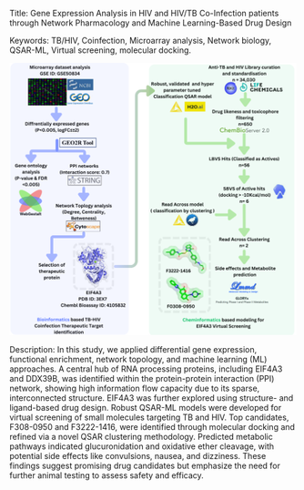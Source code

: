Title: Gene Expression Analysis in HIV and HIV/TB Co-Infection patients through Network Pharmacology and Machine Learning-Based Drug Design

Keywords: TB/HIV, Coinfection, Microarray analysis, Network biology, QSAR-ML, Virtual screening, molecular docking.

![Graphical Abstract](./Graphical%20abstract.png)

Description: In this study, we applied differential gene expression, functional enrichment, network topology, and machine learning (ML) approaches. A central hub of RNA processing proteins, including EIF4A3 and DDX39B, was identified within the protein-protein interaction (PPI) network, showing high information flow capacity due to its sparse, interconnected structure. EIF4A3 was further explored using structure- and ligand-based drug design. Robust QSAR-ML models were developed for virtual screening of small molecules targeting TB and HIV. Top candidates, F308-0950 and F3222-1416, were identified through molecular docking and refined via a novel QSAR clustering methodology. Predicted metabolic pathways indicated glucuronidation and oxidative ether cleavage, with potential side effects like convulsions, nausea, and dizziness. These findings suggest promising drug candidates but emphasize the need for further animal testing to assess safety and efficacy.
